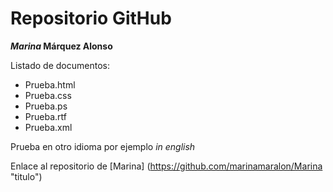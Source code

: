 Repositorio GitHub
=================
**_Marina_ Márquez Alonso**

Listado de documentos:
* Prueba.html
* Prueba.css
* Prueba.ps
* Prueba.rtf
* Prueba.xml

Prueba en otro idioma por ejemplo *in english*

Enlace al repositorio de [Marina] (https://github.com/marinamaralon/Marina "titulo")



